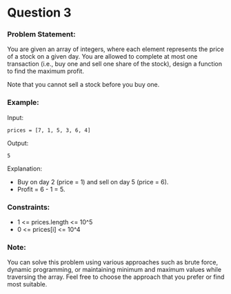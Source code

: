 # Question 3

### Problem Statement:

You are given an array of integers, where each element represents the price of a stock on a given day. You are allowed to complete at most one transaction (i.e., buy one and sell one share of the stock), design a function to find the maximum profit.

Note that you cannot sell a stock before you buy one.

### Example:

Input:
```
prices = [7, 1, 5, 3, 6, 4]
```

Output:
```
5
```

Explanation:
- Buy on day 2 (price = 1) and sell on day 5 (price = 6).
- Profit = 6 - 1 = 5.

### Constraints:

- 1 <= prices.length <= 10^5
- 0 <= prices[i] <= 10^4

### Note:

You can solve this problem using various approaches such as brute force, dynamic programming, or maintaining minimum and maximum values while traversing the array. Feel free to choose the approach that you prefer or find most suitable.